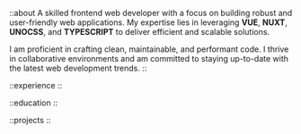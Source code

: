 ::about
A skilled frontend web developer with a focus on building robust and user-friendly web applications. My expertise lies in leveraging  **VUE**, **NUXT**, **UNOCSS**, and **TYPESCRIPT** to deliver efficient and scalable solutions.

I am proficient in crafting clean, maintainable, and performant code. I thrive in collaborative environments and am committed to staying up-to-date with the latest web development trends.
::

::experience
::

::education
::

::projects
::
